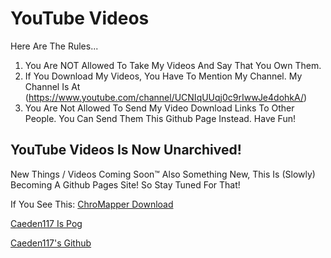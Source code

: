 # YouTube Videos
Here Are The Rules...
1. You Are NOT Allowed To Take My Videos And Say That You Own Them.
2. If You Download My Videos, You Have To Mention My Channel. My Channel Is At (https://www.youtube.com/channel/UCNIqUUqj0c9rIwwJe4dohkA/)
3. You Are Not Allowed To Send My Video Download Links To Other People. You Can Send Them This Github Page Instead.
Have Fun!
## YouTube Videos Is Now Unarchived!
New Things / Videos Coming Soon™
Also Something New, This Is (Slowly) Becoming A Github Pages Site! So Stay Tuned For That!

If You See This:
[ChroMapper Download](https://cm.topc.at/dl)

[Caeden117 Is Pog](https://github.com/Caeden117/ChroMapper)

[Caeden117's Github](https://github.com/Caeden117)
